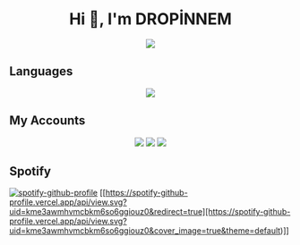 <h1 align="center">Hi 👋, I'm DROPİNNEM</h1>

<div align="center">
<a href="https://discord.com/users/772518221302464544"><img src="https://lanyard-profile-readme.vercel.app/api/772518221302464544" /></a>
</div>

## Languages
<div align="center">
<img src="https://img.shields.io/badge/javascript%20-%23323330.svg?&style=for-the-badge&logo=javascript&logoColor=%23F7DF1E"/> 
</div>

## My Accounts
<p align="center">
   <a href="https://discord.com/users/772518221302464544" target"blank_"><img src="https://img.shields.io/badge/discord%20-111111.svg?&style=for-the-badge&logo=discord&logoColor=white"></a>
   <a href="https://instagram.com/06muraatt06" target"blank_"><img src="https://img.shields.io/badge/INSTAGRAM%20-111111.svg?&style=for-the-badge&logo=instagram&logoColor=white"></a>
   <a href="https://github.com/dropinnemm" target"blank_"><img src="https://img.shields.io/badge/GitHub%20-111111.svg?&style=for-the-badge&logo=github&logoColor=white"></a>

## Spotify
[![spotify-github-profile](https://spotify-github-profile.vercel.app/api/view?uid=kme3awmhvmcbkm6so6ggiouz0&cover_image=true&theme=default)](https://github.com/kittinan/spotify-github-profile)
   [[https://spotify-github-profile.vercel.app/api/view.svg?uid=kme3awmhvmcbkm6so6ggiouz0&redirect=true][https://spotify-github-profile.vercel.app/api/view.svg?uid=kme3awmhvmcbkm6so6ggiouz0&cover_image=true&theme=default)]]
